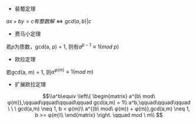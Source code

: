 - 裴蜀定理

$ax + by = c有整数解 \iff gcd(a,b)|c$

- 费马小定理

若$p$为质数，gcd(a, p) = 1, 则有$a^{p-1} \equiv 1 (mod\ p)$

- 欧拉定理
  

若gcd(a, m) = 1, 则$a^{φ(m)} \equiv 1 (mod \ m)$

- 扩展欧拉定理

$$\\a^b\equiv
\left\{
\begin{matrix}
a^{b\ mod\ φ(m)},\qquad\qquad\qquad\qquad gcd(a,m) = 1\\
a^b,\qquad\qquad\qquad \ \ \ gcd(a,m) \neq 1, b < φ(m)\\
a^{(b\ mod\ φ(m)) + φ(m)},gcd(a,m) \neq 1, b >= φ(m)\\
\end{matrix}
\right.
\qquad mod \ m\\
$$